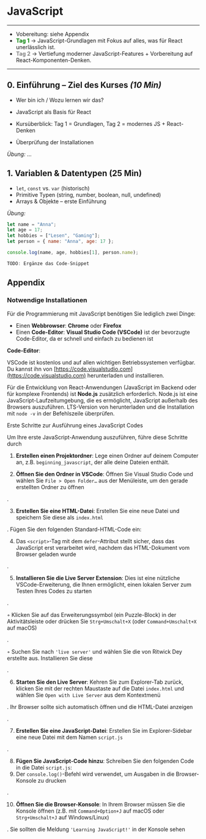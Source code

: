 # JavaScript

------

* Vobereitung: siehe Appendix 
* <span style="color:green">**Tag 1**</span> → JavaScript-Grundlagen mit Fokus auf alles, was für React unerlässlich ist.
* <span style="color:grey">**Tag 2**</span> → Vertiefung moderner JavaScript-Features + Vorbereitung auf React-Komponenten-Denken.

___



## **0. Einführung – Ziel des Kurses** *(10 Min)*

- Wer bin ich / Wozu lernen wir das?

- JavaScript als Basis für React

- Kursüberblick: Tag 1 = Grundlagen, Tag 2 = modernes JS + React-Denken

- Überprüfung der Installationen

  

*Übung:* ...

## 1. Variablen & Datentypen (25 Min)

* `let`, `const` vs. `var` (historisch)
* Primitive Typen (string, number, boolean, null, undefined)
* Arrays & Objekte – erste Einführung

*Übung:*

```javascript
let name = "Anna";
let age = 17;
let hobbies = ["Lesen", "Gaming"];
let person = { name: "Anna", age: 17 };

console.log(name, age, hobbies[1], person.name);

TODO: Ergänze das Code-Snippet 
```



## Appendix

### Notwendige Installationen

Für die Programmierung mit JavaScript benötigen Sie lediglich zwei Dinge:

* Einen **Webbrowser**: **Chrome** oder **Firefox**
* Einen **Code-Editor**: **Visual Studio Code (VSCode)** ist der bevorzugte Code-Editor, da er schnell und einfach zu bedienen ist

**Code-Editor**: 

VSCode ist kostenlos und auf allen wichtigen Betriebssystemen verfügbar. Du kannst ihn von [https://code.visualstudio.com](https://code.visualstudio.com) herunterladen und installieren.

Für die Entwicklung von React-Anwendungen (JavaScript im Backend oder für komplexe Frontends) ist **Node.js** zusätzlich erforderlich.
Node.js ist eine JavaScript-Laufzeitumgebung, die es ermöglicht, JavaScript außerhalb des Browsers auszuführen. LTS-Version von  [](`https://nodejs.org`) herunterladen und die Installation mit `node -v` in der Befehlszeile überprüfen.



Erste Schritte zur Ausführung eines JavaScript Codes

Um Ihre erste JavaScript-Anwendung auszuführen, führe diese Schritte durch

1. **Erstellen einen Projektordner**: Lege einen Ordner auf deinem Computer an, z.B. `beginning_javascript`, der alle deine Dateien enthält.

2. **Öffnen Sie den Ordner in VSCode**: Öffnen Sie Visual Studio Code und wählen Sie `File > Open Folder…` aus der Menüleiste, um den gerade erstellten Ordner zu öffnen

.

3. **Erstellen Sie eine HTML-Datei**: Erstellen Sie eine neue Datei und speichern Sie diese als `index.html`

. Fügen Sie den folgenden Standard-HTML-Code ein:

4. Das `<script>`-Tag mit dem `defer`-Attribut stellt sicher, dass das JavaScript erst verarbeitet wird, nachdem das HTML-Dokument vom Browser geladen wurde

.

5. **Installieren Sie die Live Server Extension**: Dies ist eine nützliche VSCode-Erweiterung, die Ihnen ermöglicht, einen lokalen Server zum Testen Ihres Codes zu starten

.

  ◦ Klicken Sie auf das Erweiterungssymbol (ein Puzzle-Block) in der Aktivitätsleiste oder drücken Sie `Strg+Umschalt+X` (oder `Command+Umschalt+X` auf macOS)

.

  ◦ Suchen Sie nach `'live server'` und wählen Sie die von Ritwick Dey erstellte aus. Installieren Sie diese

.

6. **Starten Sie den Live Server**: Kehren Sie zum Explorer-Tab zurück, klicken Sie mit der rechten Maustaste auf die Datei `index.html` und wählen Sie `Open with Live Server` aus dem Kontextmenü

. Ihr Browser sollte sich automatisch öffnen und die HTML-Datei anzeigen

.

7. **Erstellen Sie eine JavaScript-Datei**: Erstellen Sie im Explorer-Sidebar eine neue Datei mit dem Namen `script.js`

.

8. **Fügen Sie JavaScript-Code hinzu**: Schreiben Sie den folgenden Code in die Datei `script.js`:
9. Der `console.log()`-Befehl wird verwendet, um Ausgaben in die Browser-Konsole zu drucken

.

10. **Öffnen Sie die Browser-Konsole**: In Ihrem Browser müssen Sie die Konsole öffnen (z.B. mit `Command+Option+J` auf macOS oder `Strg+Umschalt+J` auf Windows/Linux)

. Sie sollten die Meldung `'Learning JavaScript!'` in der Konsole sehen
